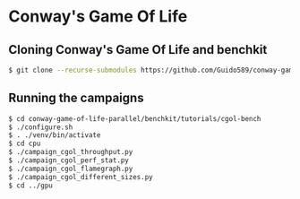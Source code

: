 # Conway's Game Of Life
## Cloning Conway's Game Of Life and benchkit

```sh
$ git clone --recurse-submodules https://github.com/Guido589/conway-game-of-life-parallel.git
```

## Running the campaigns

```sh
$ cd conway-game-of-life-parallel/benchkit/tutorials/cgol-bench
$ ./configure.sh
$ . ./venv/bin/activate
$ cd cpu
$ ./campaign_cgol_throughput.py
$ ./campaign_cgol_perf_stat.py
$ ./campaign_cgol_flamegraph.py
$ ./campaign_cgol_different_sizes.py
$ cd ../gpu
```